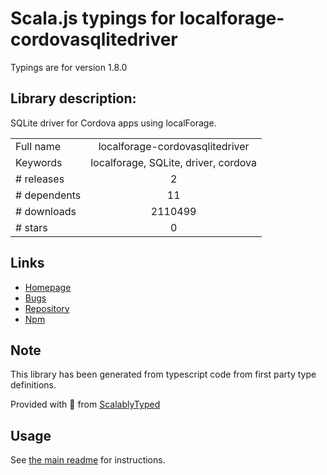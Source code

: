 
# Scala.js typings for localforage-cordovasqlitedriver

Typings are for version 1.8.0

## Library description:
SQLite driver for Cordova apps using localForage.

|                    |                 |
| ------------------ | :-------------: |
| Full name          | localforage-cordovasqlitedriver |
| Keywords           | localforage, SQLite, driver, cordova |
| # releases         | 2 |
| # dependents       | 11 |
| # downloads        | 2110499 |
| # stars            | 0 |

## Links
- [Homepage](https://github.com/thgreasi/localForage-cordovaSQLiteDriver)
- [Bugs](http://github.com/thgreasi/localForage-cordovaSQLiteDriver/issues)
- [Repository](https://github.com/thgreasi/localForage-cordovaSQLiteDriver)
- [Npm](https://www.npmjs.com/package/localforage-cordovasqlitedriver)
    


## Note
This library has been generated from typescript code from first party type definitions.

Provided with :purple_heart: from [ScalablyTyped](https://github.com/oyvindberg/ScalablyTyped)

## Usage
See [the main readme](../../readme.md) for instructions.


